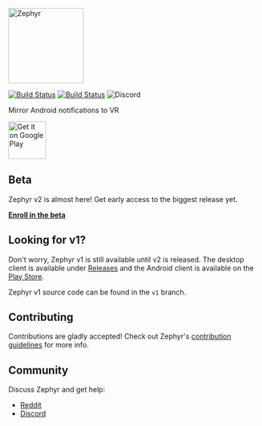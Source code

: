 [<img alt="Zephyr" height="150px" src="https://i.imgur.com/GZ7Wrd7.png" />](http://gaubert.io/projects/zephyr)

[![Build Status](https://thomasgaubert.visualstudio.com/Zephyr/_apis/build/status/Android%20CI?branchName=v2)](https://thomasgaubert.visualstudio.com/Zephyr/_build/latest?definitionId=1&branchName=v2)
[![Build Status](https://thomasgaubert.visualstudio.com/Zephyr/_apis/build/status/Desktop%20CI?branchName=v2)](https://thomasgaubert.visualstudio.com/Zephyr/_build/latest?definitionId=3&branchName=v2)
![Discord](https://img.shields.io/discord/703105173136080906?label=discord)

Mirror Android notifications to VR

[<img alt="Get it on Google Play" height="75px" src="https://play.google.com/intl/en_us/badges/images/generic/en_badge_web_generic.png" />](https://play.google.com/store/apps/details?id=com.texasgamer.zephyr)

## Beta
Zephyr v2 is almost here! Get early access to the biggest release yet.

**[Enroll in the beta](https://zephyrvr.gitbook.io/docs/zephyr/beta)**

## Looking for v1?
Don't worry, Zephyr v1 is still available until v2 is released. The desktop client is available under [Releases](https://github.com/ThomasGaubert/zephyr/releases) and the Android client is available on the [Play Store](https://play.google.com/store/apps/details?id=com.texasgamer.zephyr).

Zephyr v1 source code can be found in the `v1` branch.

## Contributing
Contributions are gladly accepted! Check out Zephyr's [contribution guidelines](https://github.com/ThomasGaubert/zephyr/blob/master/CONTRIBUTING.md) for more info.

## Community
Discuss Zephyr and get help:

- [Reddit](https://www.reddit.com/r/zephyr_vr/)
- [Discord](https://discord.gg/hVANguW)